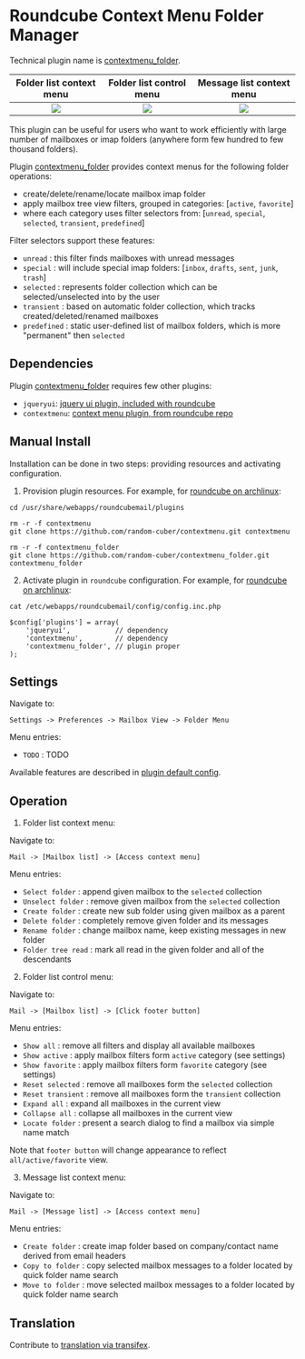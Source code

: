 Roundcube Context Menu Folder Manager
=====================================
Technical plugin name is [contextmenu_folder][contextmenu_folder_link].

| Folder list context menu      | Folder list control menu      | Message list context menu      |
|:-----------------------------:|:-----------------------------:|:------------------------------:|
| ![][folder_list_context_menu] | ![][folder_list_control_menu] | ![][message_list_context_menu] |

This plugin can be useful for users who want to work efficiently with large number
of mailboxes or imap folders (anywhere form few hundred to few thousand folders).

Plugin [contextmenu_folder][contextmenu_folder_link] provides
context menus for the following folder operations:
* create/delete/rename/locate mailbox imap folder
* apply mailbox tree view filters, grouped in categories: [`active`, `favorite`]
* where each category uses filter selectors from: [`unread`, `special`, `selected`, `transient`, `predefined`]

Filter selectors support these features:
* `unread` : this filter finds mailboxes with unread messages
* `special` : will include special imap folders: [`inbox`, `drafts`, `sent`, `junk`, `trash`]
* `selected` : represents folder collection which can be selected/unselected into by the user
* `transient` : based on automatic folder collection, which tracks created/deleted/renamed mailboxes
* `predefined` : static user-defined list of mailbox folders, which is more "permanent" then `selected` 

Dependencies
------------
Plugin [contextmenu_folder][contextmenu_folder_link] requires few other plugins:
* `jqueryui`: [jquery ui plugin, included with roundcube][jqueryui_link]
* `contextmenu`: [context menu plugin, from roundcube repo][contextmenu_link]

Manual Install
--------------
Installation can be done in two steps:
providing resources and activating configuration.

1) Provision plugin resources.
For example, for [roundcube on archlinux][roundcube_arch]:
```
cd /usr/share/webapps/roundcubemail/plugins

rm -r -f contextmenu
git clone https://github.com/random-cuber/contextmenu.git contextmenu

rm -r -f contextmenu_folder
git clone https://github.com/random-cuber/contextmenu_folder.git contextmenu_folder
```

2) Activate plugin in `roundcube` configuration.
For example, for [roundcube on archlinux][roundcube_arch]:
```
cat /etc/webapps/roundcubemail/config/config.inc.php

$config['plugins'] = array(
    'jqueryui',           // dependency
    'contextmenu',        // dependency
    'contextmenu_folder', // plugin proper
);
```

Settings
--------

Navigate to:
```
Settings -> Preferences -> Mailbox View -> Folder Menu
```

Menu entries:
* `TODO` : TODO

Available features are described in [plugin default config][default_config].

Operation
---------

1) Folder list context menu:

Navigate to:
```
Mail -> [Mailbox list] -> [Access context menu]
```

Menu entries:
* `Select folder` : append given mailbox to the `selected` collection
* `Unselect folder` : remove given mailbox from the `selected` collection
* `Create folder` : create new sub folder using given mailbox as a parent
* `Delete folder` : completely remove given folder and its messages
* `Rename folder` : change mailbox name, keep existing messages in new folder
* `Folder tree read` : mark all read in the given folder and all of the descendants

2) Folder list control menu:

Navigate to:
```
Mail -> [Mailbox list] -> [Click footer button]
```

Menu entries:
* `Show all` : remove all filters and display all available mailboxes
* `Show active` : apply mailbox filters form `active` category (see settings)
* `Show favorite` : apply mailbox filters form `favorite` category (see settings) 
* `Reset selected` : remove all mailboxes form the `selected` collection
* `Reset transient` : remove all mailboxes form the `transient` collection 
* `Expand all` : expand all mailboxes in the current view
* `Collapse all` : collapse all mailboxes in the current view 
* `Locate folder` : present a search dialog to find a mailbox via simple name match

Note that `footer button` will change appearance to reflect `all/active/favorite` view.

3) Message list context menu:

Navigate to:
```
Mail -> [Message list] -> [Access context menu]
```

Menu entries:
* `Create folder` : create imap folder based on company/contact name derived from email headers
* `Copy to folder` : copy selected mailbox messages to a folder located by quick folder name search
* `Move to folder` : move selected mailbox messages to a folder located by quick folder name search

Translation
-----------

Contribute to [translation via transifex][translation].

[roundcube_arch]: https://wiki.archlinux.org/index.php/Roundcube
[jqueryui_link]: https://github.com/roundcube/roundcubemail/tree/master/plugins/jqueryui
[contextmenu_link]: http://plugins.roundcube.net/packages/johndoh/contextmenu
[contextmenu_folder_link]: http://plugins.roundcube.net/packages/random-cuber/contextmenu_folder

[folder_list_context_menu]:  https://raw.githubusercontent.com/random-cuber/contextmenu_folder/master/build/folder_list_context_menu.png
[folder_list_control_menu]:  https://raw.githubusercontent.com/random-cuber/contextmenu_folder/master/build/folder_list_control_menu.png
[message_list_context_menu]: https://raw.githubusercontent.com/random-cuber/contextmenu_folder/master/build/message_list_context_menu.png

[default_config]: https://github.com/random-cuber/contextmenu_folder/blob/master/default.inc.php

[translation]: https://www.transifex.com/random-cuber/contextmenu_folder/
